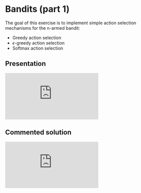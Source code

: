 # Bandits (part 1)

The goal of this exercise is to implement simple action selection mechanisms for the n-armed bandit:

* Greedy action selection
* $\epsilon$-greedy action selection
* Softmax action selection

## Presentation

<div class="embed-container">
  <iframe src="https://www.youtube.com/embed/pYxphhdmrD4" frameborder="0" allowfullscreen></iframe>
</div>

## Commented solution

<div class="embed-container">
  <iframe src="https://www.youtube.com/embed/x60ffQE59Eo" frameborder="0" allowfullscreen></iframe>
</div>
